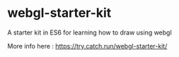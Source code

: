 # webgl-starter-kit
A starter kit in ES6 for learning how to draw using webgl

More info here : https://try.catch.run/webgl-starter-kit/
